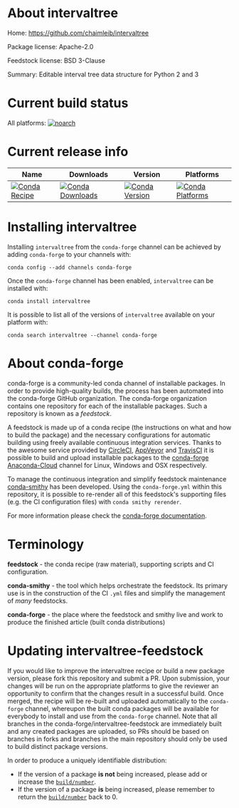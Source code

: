 About intervaltree
==================

Home: https://github.com/chaimleib/intervaltree

Package license: Apache-2.0

Feedstock license: BSD 3-Clause

Summary: Editable interval tree data structure for Python 2 and 3



Current build status
====================

All platforms:
[![noarch](https://img.shields.io/circleci/project/github/conda-forge/intervaltree-feedstock/master.svg?label=noarch)](https://circleci.com/gh/conda-forge/intervaltree-feedstock)

Current release info
====================

| Name | Downloads | Version | Platforms |
| --- | --- | --- | --- |
| [![Conda Recipe](https://img.shields.io/badge/recipe-intervaltree-green.svg)](https://anaconda.org/conda-forge/intervaltree) | [![Conda Downloads](https://img.shields.io/conda/dn/conda-forge/intervaltree.svg)](https://anaconda.org/conda-forge/intervaltree) | [![Conda Version](https://img.shields.io/conda/vn/conda-forge/intervaltree.svg)](https://anaconda.org/conda-forge/intervaltree) | [![Conda Platforms](https://img.shields.io/conda/pn/conda-forge/intervaltree.svg)](https://anaconda.org/conda-forge/intervaltree) |

Installing intervaltree
=======================

Installing `intervaltree` from the `conda-forge` channel can be achieved by adding `conda-forge` to your channels with:

```
conda config --add channels conda-forge
```

Once the `conda-forge` channel has been enabled, `intervaltree` can be installed with:

```
conda install intervaltree
```

It is possible to list all of the versions of `intervaltree` available on your platform with:

```
conda search intervaltree --channel conda-forge
```


About conda-forge
=================

conda-forge is a community-led conda channel of installable packages.
In order to provide high-quality builds, the process has been automated into the
conda-forge GitHub organization. The conda-forge organization contains one repository
for each of the installable packages. Such a repository is known as a *feedstock*.

A feedstock is made up of a conda recipe (the instructions on what and how to build
the package) and the necessary configurations for automatic building using freely
available continuous integration services. Thanks to the awesome service provided by
[CircleCI](https://circleci.com/), [AppVeyor](http://www.appveyor.com/)
and [TravisCI](https://travis-ci.org/) it is possible to build and upload installable
packages to the [conda-forge](https://anaconda.org/conda-forge)
[Anaconda-Cloud](http://docs.anaconda.org/) channel for Linux, Windows and OSX respectively.

To manage the continuous integration and simplify feedstock maintenance
[conda-smithy](http://github.com/conda-forge/conda-smithy) has been developed.
Using the ``conda-forge.yml`` within this repository, it is possible to re-render all of
this feedstock's supporting files (e.g. the CI configuration files) with ``conda smithy rerender``.

For more information please check the [conda-forge documentation](https://conda-forge.org/docs/).

Terminology
===========

**feedstock** - the conda recipe (raw material), supporting scripts and CI configuration.

**conda-smithy** - the tool which helps orchestrate the feedstock.
                   Its primary use is in the construction of the CI ``.yml`` files
                   and simplify the management of *many* feedstocks.

**conda-forge** - the place where the feedstock and smithy live and work to
                  produce the finished article (built conda distributions)


Updating intervaltree-feedstock
===============================

If you would like to improve the intervaltree recipe or build a new
package version, please fork this repository and submit a PR. Upon submission,
your changes will be run on the appropriate platforms to give the reviewer an
opportunity to confirm that the changes result in a successful build. Once
merged, the recipe will be re-built and uploaded automatically to the
`conda-forge` channel, whereupon the built conda packages will be available for
everybody to install and use from the `conda-forge` channel.
Note that all branches in the conda-forge/intervaltree-feedstock are
immediately built and any created packages are uploaded, so PRs should be based
on branches in forks and branches in the main repository should only be used to
build distinct package versions.

In order to produce a uniquely identifiable distribution:
 * If the version of a package **is not** being increased, please add or increase
   the [``build/number``](http://conda.pydata.org/docs/building/meta-yaml.html#build-number-and-string).
 * If the version of a package **is** being increased, please remember to return
   the [``build/number``](http://conda.pydata.org/docs/building/meta-yaml.html#build-number-and-string)
   back to 0.
<!-- dummy commit to enable rerendering -->

